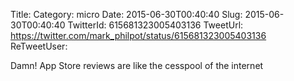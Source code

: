 Title: 
Category: micro
Date: 2015-06-30T00:40:40
Slug: 2015-06-30T00:40:40
TwitterId: 615681323005403136
TweetUrl: https://twitter.com/mark_philpot/status/615681323005403136
ReTweetUser: 

Damn! App Store reviews are like the cesspool of the internet